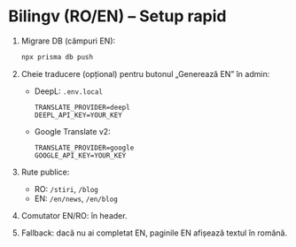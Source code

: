 # Bilingv (RO/EN) – Setup rapid

1. Migrare DB (câmpuri EN):
   ```bash
   npx prisma db push
   ```

2. Cheie traducere (opțional) pentru butonul „Generează EN” în admin:
   - DeepL: `.env.local`
     ```
     TRANSLATE_PROVIDER=deepl
     DEEPL_API_KEY=YOUR_KEY
     ```
   - Google Translate v2:
     ```
     TRANSLATE_PROVIDER=google
     GOOGLE_API_KEY=YOUR_KEY
     ```

3. Rute publice:
   - RO: `/stiri`, `/blog`
   - EN: `/en/news`, `/en/blog`

4. Comutator EN/RO: în header.

5. Fallback: dacă nu ai completat EN, paginile EN afișează textul în română.

